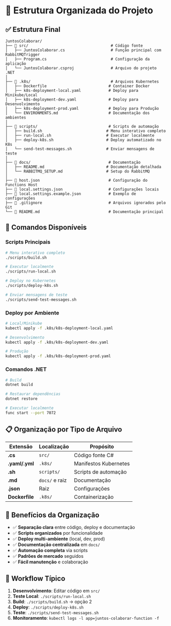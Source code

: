 # 📁 Estrutura Organizada do Projeto

## ✅ **Estrutura Final**

```
JuntosColaborar/
├── 📁 src/                                    # Código fonte
│   ├── JuntosColaborar.cs                    # Função principal com RabbitMQTrigger
│   ├── Program.cs                            # Configuração da aplicação
│   └── JuntosColaborar.csproj                # Arquivo do projeto .NET
│
├── 📁 .k8s/                                   # Arquivos Kubernetes
│   ├── Dockerfile                           # Container Docker
│   ├── k8s-deployment-local.yaml            # Deploy para Minikube/Local
│   ├── k8s-deployment-dev.yaml              # Deploy para Desenvolvimento
│   ├── k8s-deployment-prod.yaml             # Deploy para Produção
│   └── ENVIRONMENTS.md                      # Documentação dos ambientes
│
├── 📁 scripts/                               # Scripts de automação
│   ├── build.sh                            # Menu interativo completo
│   ├── run-local.sh                        # Executar localmente
│   ├── deploy-k8s.sh                       # Deploy automatizado no K8s
│   └── send-test-messages.sh               # Enviar mensagens de teste
│
├── 📁 docs/                                  # Documentação
│   ├── README.md                           # Documentação detalhada
│   └── RABBITMQ_SETUP.md                   # Setup do RabbitMQ
│
├── 📄 host.json                              # Configuração do Functions Host
├── 📄 local.settings.json                    # Configurações locais
├── 📄 local.settings.example.json            # Exemplo de configurações
├── 📄 .gitignore                             # Arquivos ignorados pelo Git
└── 📄 README.md                              # Documentação principal
```

## 🚀 **Comandos Disponíveis**

### **Scripts Principais**
```bash
# Menu interativo completo
./scripts/build.sh

# Executar localmente
./scripts/run-local.sh

# Deploy no Kubernetes
./scripts/deploy-k8s.sh

# Enviar mensagens de teste
./scripts/send-test-messages.sh
```

### **Deploy por Ambiente**
```bash
# Local/Minikube
kubectl apply -f .k8s/k8s-deployment-local.yaml

# Desenvolvimento  
kubectl apply -f .k8s/k8s-deployment-dev.yaml

# Produção
kubectl apply -f .k8s/k8s-deployment-prod.yaml
```

### **Comandos .NET**
```bash
# Build
dotnet build

# Restaurar dependências
dotnet restore

# Executar localmente
func start --port 7072
```

## 📋 **Organização por Tipo de Arquivo**

| Extensão | Localização | Propósito |
|----------|-------------|-----------|
| **.cs** | `src/` | Código fonte C# |
| **.yaml/.yml** | `.k8s/` | Manifestos Kubernetes |
| **.sh** | `scripts/` | Scripts de automação |
| **.md** | `docs/` e raiz | Documentação |
| **.json** | Raiz | Configurações |
| **Dockerfile** | `.k8s/` | Containerização |

## 🎯 **Benefícios da Organização**

- ✅ **Separação clara** entre código, deploy e documentação
- ✅ **Scripts organizados** por funcionalidade
- ✅ **Deploy multi-ambiente** (local, dev, prod)
- ✅ **Documentação centralizada** em `docs/`
- ✅ **Automação completa** via scripts
- ✅ **Padrões de mercado** seguidos
- ✅ **Fácil manutenção** e colaboração

## 🔄 **Workflow Típico**

1. **Desenvolvimento**: Editar código em `src/`
2. **Teste Local**: `./scripts/run-local.sh`
3. **Build**: `./scripts/build.sh` → opção 2
4. **Deploy**: `./scripts/deploy-k8s.sh`
5. **Teste**: `./scripts/send-test-messages.sh`
6. **Monitoramento**: `kubectl logs -l app=juntos-colaborar-function -f`
